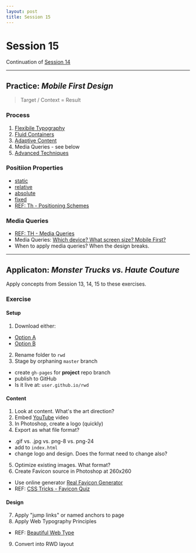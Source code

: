 ```yaml
---
layout: post
title: Session 15
---
```


# Session 15

Continuation of [Session 14](/368/session-14)

---

## Practice: _Mobile First Design_

> Target / Context = Result

### Process
1. [Flexibile Typography](http://codepen.io/manikoth/pen/JEAab)
2. [Fluid Containers](http://codepen.io/manikoth/pen/mifvg)
3. [Adaptive Content](http://codepen.io/manikoth/pen/dbqua)
4. Media Queries - see below
5. [Advanced Techniques](http://codepen.io/manikoth/pen/cGpAL)

### Positiion Properties
* [static](http://codepen.io/manikoth/pen/meEGD)
* [relative](http://codepen.io/manikoth/pen/xbbXVQ)
* [absolute](http://codepen.io/manikoth/pen/LEEzNa)
* [fixed](http://codepen.io/manikoth/pen/lKJtp)
* [REF: Th - Positioning Schemes](http://teamtreehouse.com/library/css-layout-techniques)

### Media Queries
* [REF: TH - Media Queries](http://teamtreehouse.com/library/css-foundations#media-queries)
* Media Queries: [Which device? What screen size? Mobile First?](http://screensiz.es/) 
* When to apply media queries? When the design breaks. 

---

## Applicaton: _Monster Trucks vs. Haute Couture_
Apply concepts from Session 13, 14, 15 to these exercises. 

### Exercise

#### Setup
1. Download either: 
  - [Option A](https://github.com/vcd/option-a)
  - [Option B](https://github.com/vcd/option-a)
2. Rename folder to `rwd` 
3. Stage by orphaning `master` branch
  - create `gh-pages` for **project** repo branch
  - publish to GitHub
  - Is it live at: `user.github.io/rwd`

#### Content
1. Look at content. What's the art direction? 
2. Embed [YouTube](http://youtube.com) video
3. In Photoshop, create a logo (quickly)
4. Export as what file format? 
  - .gif vs. .jpg vs. png-8 vs. png-24	
  - add to `index.html`	  
  - change logo and design. Does the format need to change also? 
5. Optimize existing images. What format?  
6. Create Favicon source in Photoshop at 260x260
  - Use online generator [Real Favicon Generator](http://realfavicongenerator.net/)
  - REF: [CSS Tricks - Favicon Quiz](http://css-tricks.com/favicon-quiz/)

#### Design	

7. Apply "jump links" or named anchors to page
8. Apply Web Typography Principles
  - REF: [Beautiful Web Type](http://hellohappy.org/beautiful-web-type/)
9. Convert into RWD layout

